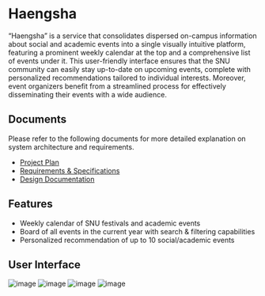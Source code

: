 # Haengsha

“Haengsha” is a service that consolidates dispersed on-campus information about social and academic events into a single visually intuitive platform, featuring a prominent weekly calendar at the top and a comprehensive list of events under it. This user-friendly interface ensures that the SNU community can easily stay up-to-date on upcoming events, complete with personalized recommendations tailored to individual interests. Moreover, event organizers benefit from a streamlined process for effectively disseminating their events with a wide audience.

## Documents

Please refer to the following documents for more detailed explanation on system architecture and requirements.
- [Project Plan](https://github.com/Songmin17/swpp-2023-project-team-14/wiki/Project-Plan)
- [Requirements & Specifications](https://github.com/snuhcs-course/swpp-2023-project-team-14/wiki/Requirements-&-Specifications)
- [Design Documentation](https://github.com/snuhcs-course/swpp-2023-project-team-14/wiki/Design-Documentation)


## Features

- Weekly calendar of SNU festivals and academic events
- Board of all events in the current year with search & filtering capabilities
- Personalized recommendation of up to 10 social/academic events

## User Interface

![image](https://github.com/Songmin17/swpp-2023-project-team-14/assets/69232608/d1b39d66-c26b-4e42-bc52-dd02f1138748)
![image](https://github.com/Songmin17/swpp-2023-project-team-14/assets/69232608/d7872ce3-0adf-40ee-9eaf-a5568f1276de)
![image](https://github.com/Songmin17/swpp-2023-project-team-14/assets/69232608/ba57ead4-86f7-42e6-b221-480dc31862d1)
![image](https://github.com/Songmin17/swpp-2023-project-team-14/assets/69232608/44b958bc-3807-4e61-90cc-e7f5d64973b0)

